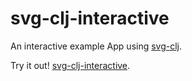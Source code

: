 # svg-clj-interactive
An interactive example App using [svg-clj](https://github.com/adam-james-v/svg-clj).

Try it out! [svg-clj-interactive](https://adam-james-v.github.io/svg-clj-interactive/index.html).




